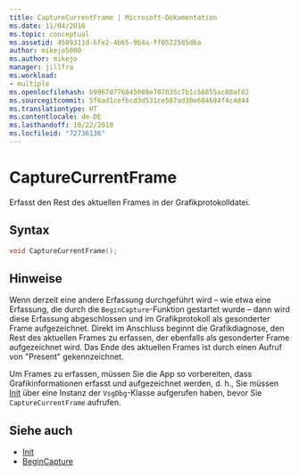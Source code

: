 ```yaml
---
title: CaptureCurrentFrame | Microsoft-Dokumentation
ms.date: 11/04/2016
ms.topic: conceptual
ms.assetid: 4509311d-6fe2-4b65-9b4a-ff0522585d6a
author: mikejo5000
ms.author: mikejo
manager: jillfra
ms.workload:
- multiple
ms.openlocfilehash: b9967d776845088e707035c7b1c56855ac80af82
ms.sourcegitcommit: 5f6ad1cefbcd3d531ce587ad30e684684f4c4d44
ms.translationtype: HT
ms.contentlocale: de-DE
ms.lasthandoff: 10/22/2019
ms.locfileid: "72736136"
---
```

# <a name="capturecurrentframe"></a>CaptureCurrentFrame
Erfasst den Rest des aktuellen Frames in der Grafikprotokolldatei.

## <a name="syntax"></a>Syntax

```C++
void CaptureCurrentFrame();
```

## <a name="remarks"></a>Hinweise
 Wenn derzeit eine andere Erfassung durchgeführt wird – wie etwa eine Erfassung, die durch die `BeginCapture`-Funktion gestartet wurde – dann wird diese Erfassung abgeschlossen und im Grafikprotokoll als gesonderter Frame aufgezeichnet. Direkt im Anschluss beginnt die Grafikdiagnose, den Rest des aktuellen Frames zu erfassen, der ebenfalls als gesonderter Frame aufgezeichnet wird. Das Ende des aktuellen Frames ist durch einen Aufruf von "Present" gekennzeichnet.

 Um Frames zu erfassen, müssen Sie die App so vorbereiten, dass Grafikinformationen erfasst und aufgezeichnet werden, d. h., Sie müssen [Init](init.md) über eine Instanz der `VsgDbg`-Klasse aufgerufen haben, bevor Sie `CaptureCurrentFrame` aufrufen.

## <a name="see-also"></a>Siehe auch
- [Init](init.md)
- [BeginCapture](begincapture.md)